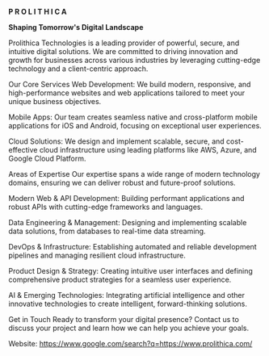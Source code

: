 **P R O L I T H I C A**



**Shaping Tomorrow's Digital Landscape**




Prolithica Technologies is a leading provider of powerful, secure, and intuitive digital solutions. We are committed to driving innovation and growth for businesses across various industries by leveraging cutting-edge technology and a client-centric approach.

Our Core Services
Web Development: We build modern, responsive, and high-performance websites and web applications tailored to meet your unique business objectives.

Mobile Apps: Our team creates seamless native and cross-platform mobile applications for iOS and Android, focusing on exceptional user experiences.

Cloud Solutions: We design and implement scalable, secure, and cost-effective cloud infrastructure using leading platforms like AWS, Azure, and Google Cloud Platform.

Areas of Expertise
Our expertise spans a wide range of modern technology domains, ensuring we can deliver robust and future-proof solutions.

Modern Web & API Development: Building performant applications and robust APIs with cutting-edge frameworks and languages.

Data Engineering & Management: Designing and implementing scalable data solutions, from databases to real-time data streaming.

DevOps & Infrastructure: Establishing automated and reliable development pipelines and managing resilient cloud infrastructure.

Product Design & Strategy: Creating intuitive user interfaces and defining comprehensive product strategies for a seamless user experience.

AI & Emerging Technologies: Integrating artificial intelligence and other innovative technologies to create intelligent, forward-thinking solutions.

Get in Touch
Ready to transform your digital presence? Contact us to discuss your project and learn how we can help you achieve your goals.

Website: https://www.google.com/search?q=https://www.prolithica.com/
